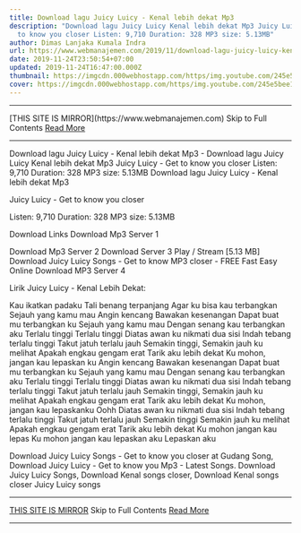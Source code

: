 ```yaml
---
title: Download lagu Juicy Luicy - Kenal lebih dekat Mp3
description: "Download lagu Juicy Luicy Kenal lebih dekat Mp3 Juicy Luicy - Get
  to know you closer Listen: 9,710 Duration: 328 MP3 size: 5.13MB"
author: Dimas Lanjaka Kumala Indra
url: https://www.webmanajemen.com/2019/11/download-lagu-juicy-luicy-kenal-lebih.html
date: 2019-11-24T23:50:54+07:00
updated: 2019-11-24T16:47:00.000Z
thumbnail: https://imgcdn.000webhostapp.com/https/img.youtube.com/245e5bee1a7de446d11c3fd63eacabf0.jpeg
cover: https://imgcdn.000webhostapp.com/https/img.youtube.com/245e5bee1a7de446d11c3fd63eacabf0.jpeg
---
```


<hr/> [THIS SITE IS MIRROR](https://www.webmanajemen.com) Skip to Full Contents <a href="https://www.webmanajemen.com/2019/11/download-lagu-juicy-luicy-kenal-lebih.html" rel="follow" class="button" id="read-more">Read More</a> <hr/> Download lagu Juicy Luicy - Kenal lebih dekat Mp3 - Download lagu Juicy Luicy Kenal lebih dekat Mp3 Juicy Luicy - Get to know you closer Listen: 9,710 Duration: 328 MP3 size: 5.13MB Download lagu Juicy Luicy - Kenal lebih dekat Mp3

  Juicy Luicy - Get to know you closer 

  Listen: 9,710 
  Duration: 328 
  MP3 size: 5.13MB 

  Download Links 
  Download Mp3 Server 1 

  Download Mp3 Server 2 
  Download Server 3 
  Play / Stream [5.13 MB] Download Juicy Luicy Songs - Get to know MP3 closer - FREE Fast Easy Online 
  Download MP3 Server 4 


                             
Lirik Juicy Luicy - Kenal Lebih Dekat:
                             
 Kau ikatkan padaku 
 Tali benang terpanjang 
 Agar ku bisa kau terbangkan 
 Sejauh yang kamu mau 
 Angin kencang 
 Bawakan kesenangan 
 Dapat buat mu terbangkan ku 
 Sejauh yang kamu mau 
 Dengan senang kau terbangkan aku 
 Terlalu tinggi Terlalu tinggi 
 Diatas awan ku nikmati dua sisi 
 Indah tebang terlalu tinggi 
 Takut jatuh terlalu jauh 
 Semakin tinggi, Semakin jauh ku melihat 
 Apakah engkau gengam erat 
 Tarik aku lebih dekat 
 Ku mohon, jangan kau lepaskan ku 
 Angin kencang 
 Bawakan kesenangan 
 Dapat buat mu terbangkan ku 
 Sejauh yang kamu mau 
 Dengan senang kau terbangkan aku 
 Terlalu tinggi Terlalu tinggi 
 Diatas awan ku nikmati dua sisi 
 Indah tebang terlalu tinggi 
 Takut jatuh terlalu jauh 
 Semakin tinggi, Semakin jauh ku melihat 
 Apakah engkau gengam erat 
 Tarik aku lebih dekat 
 Ku mohon, jangan kau lepaskanku 
 Oohh Diatas awan ku nikmati dua sisi 
 Indah tebang terlalu tinggi 
 Takut jatuh terlalu jauh 
 Semakin tinggi 
 Semakin jauh ku melihat 
 Apakah engkau gengam erat 
 Tarik aku lebih dekat 
 Ku mohon jangan kau lepas 
 Ku mohon jangan kau lepaskan aku 
 Lepaskan aku 
                         
  Download Juicy Luicy Songs - Get to know you closer at Gudang Song, Download Juicy Luicy - Get to know you Mp3 - Latest Songs.  Download Juicy Luicy Songs, Download Kenal songs closer, Download Kenal songs closer Juicy Luicy songs <hr/> [THIS SITE IS MIRROR](https://www.webmanajemen.com) Skip to Full Contents <a href="https://www.webmanajemen.com/2019/11/download-lagu-juicy-luicy-kenal-lebih.html" rel="follow" class="button" id="read-more">Read More</a> <hr/>